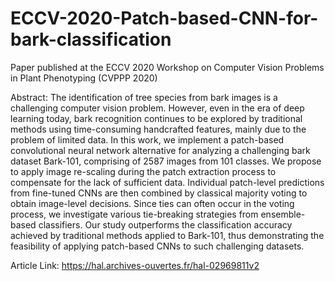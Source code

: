 # ECCV-2020-Patch-based-CNN-for-bark-classification
Paper published at the ECCV 2020 Workshop on Computer Vision Problems in Plant Phenotyping (CVPPP 2020)

Abstract: The identification of tree species from bark images is a challenging computer vision problem. However, even in the era of deep learning today, bark recognition continues to be explored by traditional methods using time-consuming handcrafted features, mainly due to the problem of limited data. In this work, we implement a patch-based convolutional neural network alternative for analyzing a challenging bark dataset Bark-101, comprising of 2587 images from 101 classes. We propose to apply image re-scaling during the patch extraction process to compensate for the lack of sufficient data. Individual patch-level predictions from fine-tuned CNNs are then combined by classical majority voting to obtain image-level decisions. Since ties can often occur in the voting process, we investigate various tie-breaking strategies from ensemble-based classifiers. Our study outperforms the classification accuracy achieved by traditional methods applied to Bark-101, thus demonstrating the feasibility of applying patch-based CNNs to such challenging datasets.

Article Link: https://hal.archives-ouvertes.fr/hal-02969811v2
